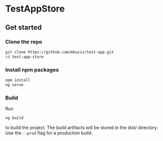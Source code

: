 # TestAppStore

## Get started

### Clone the repo

```sh
git clone https://github.com/mkuziv/test-app.git
cd test-app-store
```

### Install npm packages

```sh
npm install 
ng serve
```


### Build

Run 
```sh
ng build 
```
to build the project. The build artifacts will be stored in the dist/ directory. Use the `--prod` flag for a production build.
